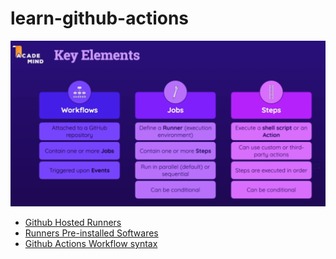 # learn-github-actions

![Github Actions Key Components](./images/github-actions-key-components.png)

- [Github Hosted Runners](https://docs.github.com/en/actions/using-github-hosted-runners/about-github-hosted-runners/about-github-hosted-runners#supported-software)
- [Runners Pre-installed Softwares](https://docs.github.com/en/actions/using-github-hosted-runners/about-github-hosted-runners/about-github-hosted-runners#using-preinstalled-software)
- [Github Actions Workflow syntax](https://docs.github.com/en/actions/using-workflows/workflow-syntax-for-github-actions)